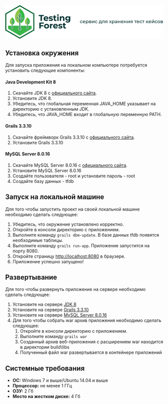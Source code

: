 <img src="README assets/Logo Testing Forest README.png">

## Установка окружения

Для запуска приложения на локальном компьютере потребуется установить следующие компоненты:
#### Java Development Kit 8

   1. Скачайте JDK 8 с [официального сайта](https://www.oracle.com/index.html).
   2. Установите JDK 8. 
   3. Убедитесь, что глобальная переменная JAVA_HOME указывает на директорию с установленным JDK.
   4. Убедитесь, что JAVA_HOME входит в глобальную переменную PATH.

#### Grails 3.3.10

   1. Скачайте фреймворк Grails 3.3.10 с [официального сайта](https://grails.org).
   2. Установите Grails 3.3.10

#### MySQL Server 8.0.16

   1. Скачайте MySQL Server 8.0.16 с [официального сайта](https://www.mysql.com/).
   2. Установите MySQL Server 8.0.16
   3. Создайте пользователя - root и установите пароль - root
   4. Создайте базу данных - tfdb

## Запуск на локальной машине

Для того чтобы запустить проект на своей локальной машине необходимо сделать следующее:

1. Убедитесь, что окружение установлено корректно.
2. Откройте в консоли директорию с приложением.
3. Выполните команду `grails dbm-update`. В базе данных tfdb появятся необходимые таблицы.
4. Выполните команду `grails run-app`. Приложение запустится на порту 8080.
5. Откройте страницу [http://localhost:8080](http://localhost:8080/) в браузере.
6. Приложение успешно запущено! 

## Развертывание

Для того чтобы развернуть приложение на сервере необходимо сделать следующее:

1. Установите на сервере [JDK 8](#java-development-kit-8)
2. Установите на сервере [Grails 3.3.10](#grails-3310)
3. Установите на сервере [MySQL Server 8.0.16](#mysql-server-8016)
4. Для того чтобы собрать war архив приложения необходимо сделать следующее:
   1. Откройте в консоли директорию с приложением.
   2. Выполните команду `grails war`
   3. Созданный архив веб-приложения с расширением war находится в директории build\libs
   4. Полученный файл war развертывается в контейнере приложений

## Системные требования

-  **OC:** Windows 7 и выше/Ubuntu 14.04 и выше
-  **Процессор:** не менее 1 ГГц 
-  **ОЗУ:** 2 Гб
-  **Место на жестком диске:** 4 Гб

